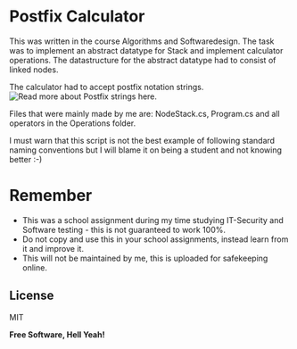 # Postfix Calculator

This was written in the course Algorithms and Softwaredesign.
The task was to implement an abstract datatype for Stack and implement calculator operations. The datastructure for the abstract datatype had to consist of linked nodes.

The calculator had to accept postfix notation strings. ![Read more about Postfix strings here](https://en.wikipedia.org/wiki/Reverse_Polish_notation).

Files that were mainly made by me are: NodeStack.cs, Program.cs and all operators in the Operations folder.

I must warn that this script is not the best example of following standard naming conventions but I will blame it on being a student and not knowing better :-)


# Remember

  - This was a school assignment during my time studying IT-Security and Software testing - this is not guaranteed to work 100%.
  - Do not copy and use this in your school assignments, instead learn from it and improve it.
  - This will not be maintained by me, this is uploaded for safekeeping online.

License
----

MIT


**Free Software, Hell Yeah!**
